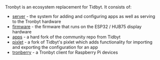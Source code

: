 Tronbyt is an ecosystem replacement for Tidbyt. It consists of:
* [server](https://github.com/tronbyt/server) - the system for adding and configuring apps as well as serving to the Tronbyt hardware
* [firmware](https://github.com/tronbyt/firmware-esp32) - the firmware that runs on the ESP32 / HUB75 display hardware
* [apps](https://github.com/tronbyt/apps) - a hard fork of the community repo from Tidbyt
* [pixlet](https://github.com/tronbyt/pixlet) - a fork of Tidbyt's pixlet which adds functionality for importing and exporting the configuration for an app
* [tronberry](https://github.com/tronbyt/tronberry) - a Tronbyt client for Raspberry Pi devices
